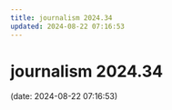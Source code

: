 ```yaml
---
title: journalism 2024.34
updated: 2024-08-22 07:16:53
---
```


# journalism 2024.34

(date: 2024-08-22 07:16:53)

